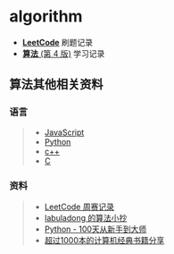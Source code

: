 

# algorithm
- **[LeetCode](https://leetcode-cn.com/)** 刷题记录
- [**算法** (第 4 版)](https://algs4.cs.princeton.edu/11model/)   学习记录

## 算法其他相关资料

### 语言
> - [JavaScript](https://github.com/trekhleb/javascript-algorithms)
> - [Python](https://github.com/TheAlgorithms/Python)
> - [c++](https://github.com/TheAlgorithms/C-Plus-Plus)
> - [C](https://github.com/TheAlgorithms/C)

### 资料
> - [LeetCode 周赛记录](https://zerotrac.github.io/leetcode_problem_rating/#/)
> - [labuladong 的算法小抄](https://labuladong.github.io/algo/)
> - [Python - 100天从新手到大师](https://github.com/jackfrued/Python-100-Days)
> - [超过1000本的计算机经典书籍分享](https://github.com/forthespada/CS-Books)
